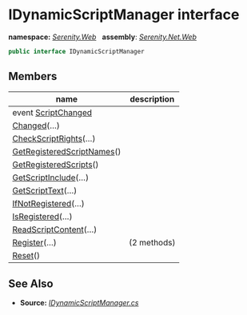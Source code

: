 # IDynamicScriptManager interface
**namespace:** *[Serenity.Web](../README.md#serenity.web-namespace)*   **assembly**: *[Serenity.Net.Web](../README.md)*

```csharp
public interface IDynamicScriptManager
```

## Members

| name | description |
| --- | --- |
| event [ScriptChanged](IDynamicScriptManager/ScriptChanged.md) |  |
| [Changed](IDynamicScriptManager/Changed.md)(…) |  |
| [CheckScriptRights](IDynamicScriptManager/CheckScriptRights.md)(…) |  |
| [GetRegisteredScriptNames](IDynamicScriptManager/GetRegisteredScriptNames.md)() |  |
| [GetRegisteredScripts](IDynamicScriptManager/GetRegisteredScripts.md)() |  |
| [GetScriptInclude](IDynamicScriptManager/GetScriptInclude.md)(…) |  |
| [GetScriptText](IDynamicScriptManager/GetScriptText.md)(…) |  |
| [IfNotRegistered](IDynamicScriptManager/IfNotRegistered.md)(…) |  |
| [IsRegistered](IDynamicScriptManager/IsRegistered.md)(…) |  |
| [ReadScriptContent](IDynamicScriptManager/ReadScriptContent.md)(…) |  |
| [Register](IDynamicScriptManager/Register.md)(…) |  (2 methods) |
| [Reset](IDynamicScriptManager/Reset.md)() |  |

## See Also

* **Source:** *[IDynamicScriptManager.cs](https://github.com/serenity-is/Serenity/blob/master/src/Serenity.Net.Web/DynamicScript/DynamicScript/IDynamicScriptManager.cs)*